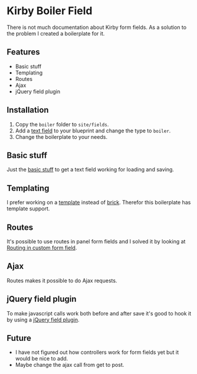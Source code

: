 # Kirby Boiler Field

There is not much documentation about Kirby form fields. As a solution to the problem I created a boilerplate for it.

## Features

- Basic stuff
- Templating
- Routes
- Ajax
- jQuery field plugin

## Installation

1. Copy the `boiler` folder to `site/fields`.
1. Add a [text field](https://getkirby.com/docs/cheatsheet/panel-fields/text) to your blueprint and change the type to `boiler`.
1. Change the boilerplate to your needs.

## Basic stuff

Just the [basic stuff](https://getkirby.com/docs/panel/developers/custom-form-fields) to get a text field working for loading and saving.

## Templating

I prefer working on a [template](https://getkirby.com/docs/toolkit/api/tpl/load) instead of [brick](https://getkirby.com/docs/toolkit/api#brick). Therefor this boilerplate has template support.

## Routes

It's possible to use routes in panel form fields and I solved it by looking at [Routing in custom form field](https://forum.getkirby.com/t/routing-in-custom-form-field/3101/7).

## Ajax

Routes makes it possible to do Ajax requests.

## jQuery field plugin

To make javascript calls work both before and after save it's good to hook it by using a [jQuery field plugin](https://forum.getkirby.com/t/panel-field-javascript-click-does-not-work-after-save/3474/7).

## Future

- I have not figured out how controllers work for form fields yet but it would be nice to add.
- Maybe change the ajax call from get to post.
